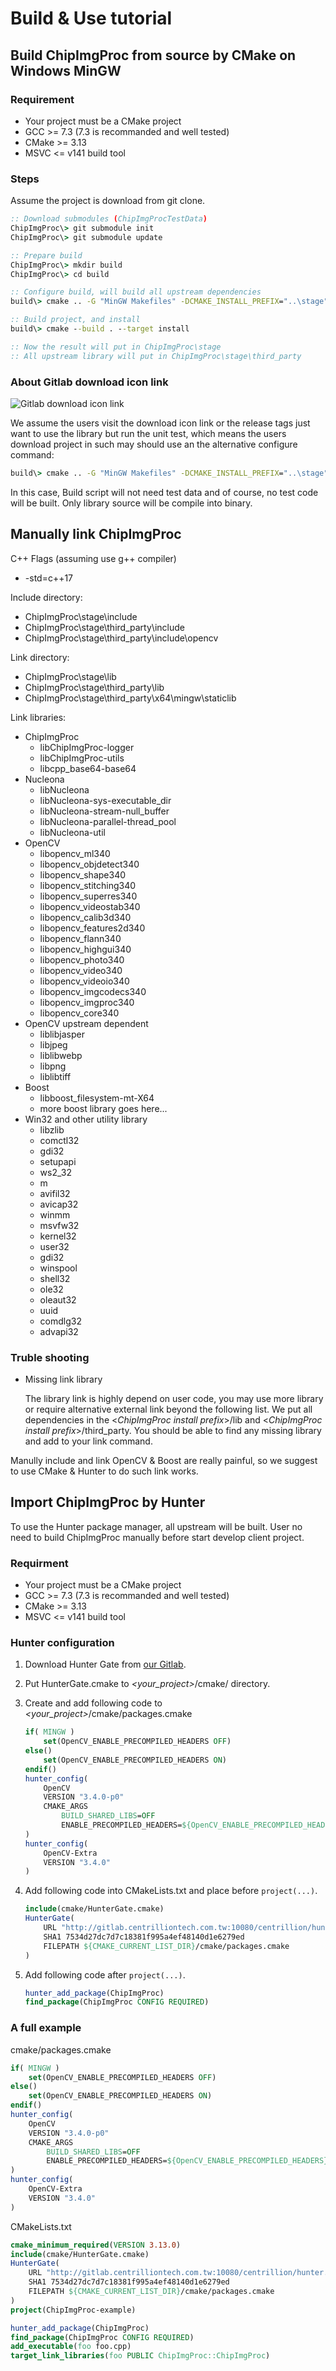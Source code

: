 # Build & Use tutorial

## Build ChipImgProc from source by CMake on Windows MinGW

### Requirement

* Your project must be a CMake project
* GCC >= 7.3 (7.3 is recommanded and well tested)
* CMake >= 3.13
* MSVC <= v141 build tool

### Steps

Assume the project is download from git clone.

```bat
:: Download submodules (ChipImgProcTestData)
ChipImgProc\> git submodule init
ChipImgProc\> git submodule update

:: Prepare build
ChipImgProc\> mkdir build
ChipImgProc\> cd build

:: Configure build, will build all upstream dependencies
build\> cmake .. -G "MinGW Makefiles" -DCMAKE_INSTALL_PREFIX="..\stage" -DINSTALL_DEPS=ON -DCMAKE_BUILD_TYPE="Release" -DCOPY_ALL_TP=ON

:: Build project, and install
build\> cmake --build . --target install

:: Now the result will put in ChipImgProc\stage
:: All upstream library will put in ChipImgProc\stage\third_party
```

### About Gitlab download icon link

![Gitlab download icon link](doc/images/gitlab-download-icon-link.png)

We assume the users visit the download icon link or the release tags just want to use the library but run the unit test, which means the users download project in such may should use an the alternative configure command:

```bat
build\> cmake .. -G "MinGW Makefiles" -DCMAKE_INSTALL_PREFIX="..\stage" -DINSTALL_DEPS=ON -DCMAKE_BUILD_TYPE="Release" -DCOPY_ALL_TP=ON -DBUILD_TESTS=OFF
```

In this case, Build script will not need test data and of course, no test code will be built.
Only library source will be compile into binary.

## Manually link ChipImgProc

C++ Flags (assuming use g++ compiler)

* -std=c++17

Include directory:

* ChipImgProc\stage\include
* ChipImgProc\stage\third_party\include
* ChipImgProc\stage\third_party\include\opencv

Link directory:

* ChipImgProc\stage\lib
* ChipImgProc\stage\third_party\lib
* ChipImgProc\stage\third_party\x64\mingw\staticlib

Link libraries:

* ChipImgProc
  * libChipImgProc-logger
  * libChipImgProc-utils
  * libcpp_base64-base64
* Nucleona
  * libNucleona
  * libNucleona-sys-executable_dir
  * libNucleona-stream-null_buffer
  * libNucleona-parallel-thread_pool
  * libNucleona-util
* OpenCV
  * libopencv_ml340
  * libopencv_objdetect340
  * libopencv_shape340
  * libopencv_stitching340
  * libopencv_superres340
  * libopencv_videostab340
  * libopencv_calib3d340
  * libopencv_features2d340
  * libopencv_flann340
  * libopencv_highgui340
  * libopencv_photo340
  * libopencv_video340
  * libopencv_videoio340
  * libopencv_imgcodecs340
  * libopencv_imgproc340
  * libopencv_core340
* OpenCV upstream dependent
  * liblibjasper
  * libjpeg
  * liblibwebp
  * libpng
  * liblibtiff
* Boost
  * libboost_filesystem-mt-X64
  * more boost library goes here...
* Win32 and other utility library
  * libzlib
  * comctl32
  * gdi32
  * setupapi
  * ws2_32
  * m
  * avifil32
  * avicap32
  * winmm
  * msvfw32
  * kernel32
  * user32
  * gdi32
  * winspool
  * shell32
  * ole32
  * oleaut32
  * uuid
  * comdlg32
  * advapi32

### Truble shooting

* Missing link library

  The library link is highly depend on user code, you may use more library or require alternative  external link beyond the following list.
  We put all dependencies in the \<*ChipImgProc install prefix*>/lib and \<*ChipImgProc install prefix*>/third_party.
  You should be able to find any missing library and add to your link command.

Manully include and link OpenCV & Boost are really painful, so we suggest to use CMake & Hunter to do such link works.

## Import ChipImgProc by Hunter

To use the Hunter package manager, all upstream will be built.
User no need to build ChipImgProc manually before start develop client project.

### Requirment

* Your project must be a CMake project
* GCC >= 7.3 (7.3 is recommanded and well tested)
* CMake >= 3.13
* MSVC <= v141 build tool

### Hunter configuration

1. Download Hunter Gate from [our Gitlab](http://gitlab.centrilliontech.com.tw:10080/centrillion/gate/blob/URL-git-commit/cmake/HunterGate.cmake).
2. Put HunterGate.cmake to *\<your_project\>*/cmake/ directory.
3. Create and add following code to *\<your_project\>*/cmake/packages.cmake

    ```cmake
    if( MINGW )
        set(OpenCV_ENABLE_PRECOMPILED_HEADERS OFF)
    else()
        set(OpenCV_ENABLE_PRECOMPILED_HEADERS ON)
    endif()
    hunter_config(
        OpenCV
        VERSION "3.4.0-p0"
        CMAKE_ARGS
            BUILD_SHARED_LIBS=OFF
            ENABLE_PRECOMPILED_HEADERS=${OpenCV_ENABLE_PRECOMPILED_HEADERS}
    )
    hunter_config(
        OpenCV-Extra
        VERSION "3.4.0"
    )
    ```

4. Add following code into CMakeLists.txt and place before ```project(...)```.

    ```cmake
    include(cmake/HunterGate.cmake)
    HunterGate(
        URL "http://gitlab.centrilliontech.com.tw:10080/centrillion/hunter.git"
        SHA1 7534d27dc7d7c18381f995a4ef48140d1e6279ed
        FILEPATH ${CMAKE_CURRENT_LIST_DIR}/cmake/packages.cmake
    )
    ```

5. Add following code after ```project(...)```.

    ```cmake
    hunter_add_package(ChipImgProc)
    find_package(ChipImgProc CONFIG REQUIRED)
    ```

### A full example

cmake/packages.cmake

```cmake
if( MINGW )
    set(OpenCV_ENABLE_PRECOMPILED_HEADERS OFF)
else()
    set(OpenCV_ENABLE_PRECOMPILED_HEADERS ON)
endif()
hunter_config(
    OpenCV
    VERSION "3.4.0-p0"
    CMAKE_ARGS
        BUILD_SHARED_LIBS=OFF
        ENABLE_PRECOMPILED_HEADERS=${OpenCV_ENABLE_PRECOMPILED_HEADERS}
)
hunter_config(
    OpenCV-Extra
    VERSION "3.4.0"
)
```

CMakeLists.txt

```cmake
cmake_minimum_required(VERSION 3.13.0)
include(cmake/HunterGate.cmake)
HunterGate(
    URL "http://gitlab.centrilliontech.com.tw:10080/centrillion/hunter.git"
    SHA1 7534d27dc7d7c18381f995a4ef48140d1e6279ed
    FILEPATH ${CMAKE_CURRENT_LIST_DIR}/cmake/packages.cmake
)
project(ChipImgProc-example)

hunter_add_package(ChipImgProc)
find_package(ChipImgProc CONFIG REQUIRED)
add_executable(foo foo.cpp)
target_link_libraries(foo PUBLIC ChipImgProc::ChipImgProc)
```

